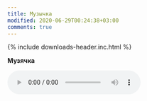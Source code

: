 ```yaml
---
title: Музычка
modified: 2020-06-29T00:24:38+03:00
comments: true
---
```


{% include downloads-header.inc.html %}

**Музячка**




<audio controls="" autoplay="" name="media"><source src="https://noasrv.caster.fm:10001/stream" type="audio/mpeg"></audio>

